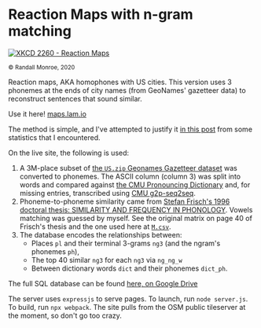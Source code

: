 # Reaction Maps with n-gram matching

[![XKCD 2260 - Reaction Maps](https://imgs.xkcd.com/comics/reaction_maps_2x.png)](//xkcd.com/2260)

<sup>&#xa9; Randall Monroe, 2020</sup>

Reaction maps, AKA homophones with US cities. This version uses 3 phonemes at the ends of city names (from GeoNames' gazetteer data) to reconstruct sentences that sound similar.

Use it here! [maps.lam.io](http://maps.lam.io)

The method is simple, and I've attempted to justify it [in this post](//lam.io/projects/x2260) from some statistics that I encountered.

On the live site, the following is used:

1. A 3M-place subset of [the `US.zip` Geonames Gazetteer dataset](http://download.geonames.org/export/dump/) was converted to phonemes. The ASCII column (column 3) was split into words and compared against [the CMU Pronouncing Dictionary](http://www.speech.cs.cmu.edu/cgi-bin/cmudict) and, for missing entries, transcribed using [CMU g2p-seq2seq](https://github.com/cmusphinx/g2p-seq2seq).
2. Phoneme-to-phoneme similarity came from [Stefan Frisch's 1996 doctoral thesis: SIMILARITY AND FREQUENCY IN PHONOLOGY](http://www.cas.usf.edu/~frisch/Frisch96.pdf). Vowels matching was guessed by myself. See the original matrix on page 40 of Frisch's thesis and the one used here at [`M.csv`](./M.csv).
3. The database encodes the relationships between:
	- Places `pl` and their terminal 3-grams `ng3` (and the ngram's phonemes `ph`),
	- The top 40 similar `ng3` for each `ng3` via `ng_ng_w`
	- Between dictionary words `dict` and their phonemes `dict_ph`.

The full SQL database can be found [here, on Google Drive](https://drive.google.com/open?id=1Gtl9JNqIM4oE_NVFs-3GyuGbcPbikU67)

The server uses `expressjs` to serve pages. To launch, run `node server.js`. To build, run `npx webpack`. The site pulls from the OSM public tileserver at the moment, so don't go too crazy.